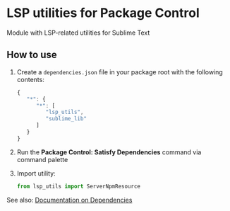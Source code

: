 # LSP utilities for Package Control

Module with LSP-related utilities for Sublime Text

## How to use

1. Create a `dependencies.json` file in your package root with the following contents:

    ```js
    {
       "*": {
          "*": [
             "lsp_utils",
             "sublime_lib"
          ]
       }
    }
    ```

2. Run the **Package Control: Satisfy Dependencies** command via command palette

3. Import utility:

    ```python
    from lsp_utils import ServerNpmResource
    ```

See also:
[Documentation on Dependencies](https://packagecontrol.io/docs/dependencies)
